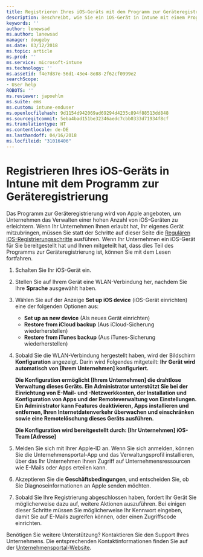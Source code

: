 ```yaml
---
title: Registrieren Ihres iOS-Geräts mit dem Programm zur Geräteregistrierung | Microsoft-Dokumentation
description: Beschreibt, wie Sie ein iOS-Gerät in Intune mit einem Programm zur Geräteregistrierung registrieren
keywords: ''
author: lenewsad
ms.author: lanewsad
manager: dougeby
ms.date: 03/12/2018
ms.topic: article
ms.prod: ''
ms.service: microsoft-intune
ms.technology: ''
ms.assetid: f4e7d87e-56d1-43e4-8e88-2f62cf0999e2
searchScope:
- User help
ROBOTS: ''
ms.reviewer: japoehlm
ms.suite: ems
ms.custom: intune-enduser
ms.openlocfilehash: 9d1154d942069ad69294d4235c894f88513dd848
ms.sourcegitcommit: 5eba4bad151be32346aedc7cbb0333d71934f8cf
ms.translationtype: HT
ms.contentlocale: de-DE
ms.lasthandoff: 04/16/2018
ms.locfileid: "31016406"
---
```

# <a name="enroll-your-ios-device-in-intune-with-the-device-enrollment-program"></a>Registrieren Ihres iOS-Geräts in Intune mit dem Programm zur Geräteregistrierung

Das Programm zur Geräteregistrierung wird von Apple angeboten, um Unternehmen das Verwalten einer hohen Anzahl von iOS-Geräten zu erleichtern. Wenn Ihr Unternehmen Ihnen erlaubt hat, Ihr eigenes Gerät mitzubringen, müssen Sie statt der Schritte auf dieser Seite die [Regulären iOS-Registrierungsschritte](enroll-your-device-in-intune-ios.md) ausführen. Wenn Ihr Unternehmen ein iOS-Gerät für Sie bereitgestellt hat und Ihnen mitgeteilt hat, dass dies Teil des Programms zur Geräteregistrierung ist, können Sie mit dem Lesen fortfahren.

1. Schalten Sie Ihr iOS-Gerät ein. 
2. Stellen Sie auf Ihrem Gerät eine WLAN-Verbindung her, nachdem Sie Ihre **Sprache** ausgewählt haben.
3. Wählen Sie auf der Anzeige **Set up iOS device** (iOS-Gerät einrichten) eine der folgenden Optionen aus: 
 
   - **Set up as new device** (Als neues Gerät einrichten)
   - **Restore from iCloud backup** (Aus iCloud-Sicherung wiederherstellen)
   - **Restore from iTunes backup** (Aus iTunes-Sicherung wiederherstellen)

4. Sobald Sie die WLAN-Verbindung hergestellt haben, wird der Bildschirm **Konfiguration** angezeigt. Darin wird Folgendes mitgeteilt: **Ihr Gerät wird automatisch von [Ihrem Unternehmen] konfiguriert.**

   **Die Konfiguration ermöglicht [Ihrem Unternehmen] die drahtlose Verwaltung dieses Geräts. Ein Administrator unterstützt Sie bei der Einrichtung von E-Mail- und -Netzwerkkonten, der Installation und Konfiguration von Apps und der Remoteverwaltung von Einstellungen. Ein Administrator kann Features deaktivieren, Apps installieren und entfernen, Ihren Internetdatenverkehr überwachen und einschränken sowie eine Remotelöschung dieses Geräts ausführen.**
 
   **Die Konfiguration wird bereitgestellt durch: [Ihr Unternehmen] iOS-Team [Adresse]**

5. Melden Sie sich mit Ihrer Apple-ID an. Wenn Sie sich anmelden, können Sie die Unternehmensportal-App und das Verwaltungsprofil installieren, über das Ihr Unternehmen Ihnen Zugriff auf Unternehmensressourcen wie E-Mails oder Apps erteilen kann. 
6. Akzeptieren Sie die **Geschäftsbedingungen**, und entscheiden Sie, ob Sie Diagnoseinformationen an Apple senden möchten.
7. Sobald Sie Ihre Registrierung abgeschlossen haben, fordert Ihr Gerät Sie möglicherweise dazu auf, weitere Aktionen auszuführen. Bei einigen dieser Schritte müssen Sie möglicherweise Ihr Kennwort eingeben, damit Sie auf E-Mails zugreifen können, oder einen Zugriffscode einrichten.

Benötigen Sie weitere Unterstützung? Kontaktieren Sie den Support Ihres Unternehmens. Die entsprechenden Kontaktinformationen finden Sie auf der [Unternehmensportal-Website](https://portal.manage.microsoft.com#HelpDeskDialog).
